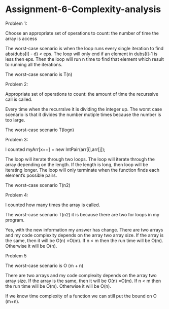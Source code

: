 # Assignment-6-Complexity-analysis

Problem 1: 

Choose an appropriate set of operations to count: the number of time the array is access 

The worst-case scenario is when the loop runs every single iteration to find abs(dubs[i] - d) < eps. The loop will only end if an element in dubs[i]-1 is less then eps. Then the loop will run n time to find that element which result to running all the iterations. 

The worst-case scenario is T(n)

Problem 2:

Appropriate set of operations to count: the amount of time the recurssive call is called. 

Every time when the recurrsive it is dividing the integer up. The worst case scenario is that it divides the number mutiple times because the number is too large.

The worst-case scenario T(logn)

Problem 3: 

I counted myArr[x++] = new IntPair(arr[i],arr[j]);

The loop will iterate through two loops. The loop will iterate through the array depending on the length. If the length is long, then loop will be iterating longer. The loop will only terminate when the function finds each element’s possible pairs. 

The worst-case scenario T(n2)



Problem 4: 

I counted how many times the array is called. 

The worst-case scenario T(n2) it is because there are two for loops in my program. 

Yes, with the new information my answer has change. There are two arrays and my code complexity depends on the array two array size. If the array is the same, then it will be O(n) =O(m). If n < m then the run time will be O(m). Otherwise it will be O(n). 

Problem 5 

The worst-case scenario is O (m + n)

There are two arrays and my code complexity depends on the array two array size. If the array is the same, then it will be O(n) =O(m). If n < m then the run time will be O(m). Otherwise it will be O(n). 

If we know time complexity of a function we can still put the bound on O (m+n). 
